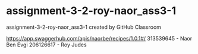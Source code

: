 # assignment-3-2-roy-naor_ass3-1
assignment-3-2-roy-naor_ass3-1 created by GitHub Classroom

https://app.swaggerhub.com/apis/naorbe/recipes/1.0.1#/
313539645 - Naor Ben Evgi
206126617 - Roy Judes

